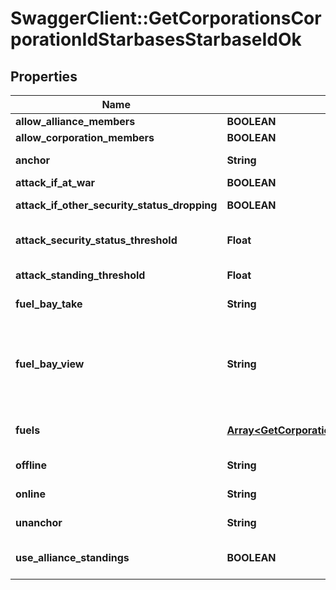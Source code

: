 # SwaggerClient::GetCorporationsCorporationIdStarbasesStarbaseIdOk

## Properties
Name | Type | Description | Notes
------------ | ------------- | ------------- | -------------
**allow_alliance_members** | **BOOLEAN** | allow_alliance_members boolean | 
**allow_corporation_members** | **BOOLEAN** | allow_corporation_members boolean | 
**anchor** | **String** | Who can anchor starbase (POS) and its structures | 
**attack_if_at_war** | **BOOLEAN** | attack_if_at_war boolean | 
**attack_if_other_security_status_dropping** | **BOOLEAN** | attack_if_other_security_status_dropping boolean | 
**attack_security_status_threshold** | **Float** | Starbase (POS) will attack if target&#39;s security standing is lower than this value | [optional] 
**attack_standing_threshold** | **Float** | Starbase (POS) will attack if target&#39;s standing is lower than this value | [optional] 
**fuel_bay_take** | **String** | Who can take fuel blocks out of the starbase (POS)&#39;s fuel bay | 
**fuel_bay_view** | **String** | Who can view the starbase (POS)&#39;s fule bay. Characters either need to have required role or belong to the starbase (POS) owner&#39;s corporation or alliance, as described by the enum, all other access settings follows the same scheme | 
**fuels** | [**Array&lt;GetCorporationsCorporationIdStarbasesStarbaseIdFuel&gt;**](GetCorporationsCorporationIdStarbasesStarbaseIdFuel.md) | Fuel blocks and other things that will be consumed when operating a starbase (POS) | [optional] 
**offline** | **String** | Who can offline starbase (POS) and its structures | 
**online** | **String** | Who can online starbase (POS) and its structures | 
**unanchor** | **String** | Who can unanchor starbase (POS) and its structures | 
**use_alliance_standings** | **BOOLEAN** | True if the starbase (POS) is using alliance standings, otherwise using corporation&#39;s | 


